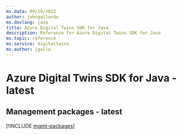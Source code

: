 ```yaml
---
ms.data: 09/19/2022
author: johngallardo
ms.devlang: java
title: Azure Digital Twins SDK for Java
description: Reference for Azure Digital Twins SDK for Java
ms.topic: reference
ms.service: digitaltwins
ms.author: jgalla
---
```

# Azure Digital Twins SDK for Java - latest

## Management packages - latest
[!INCLUDE [mgmt-packages](digital-twins-mgmt-index.md)]